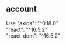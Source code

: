 ## account
Use "axios": "^0.18.0" </br>
    "react": "^16.5.2" </br>
    "react-dom": "^16.5.2" </br>
